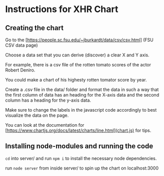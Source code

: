 # Instructions for XHR Chart

## Creating the chart
Go to the [https://people.sc.fsu.edu/~jburkardt/data/csv/csv.html] (FSU CSV data page)

Choose a data set that you can derive (discover) a clear X and Y axis.

For example, there is a csv file of the rotten tomato scores of the actor Robert Deniro.

You could make a chart of his highesty rotten tomator score by year.

Create a .csv file in the data/ folder and format the data in such a way that the first column of data has an heading for the X-axis data and the second column has a heading for the y-axis data.

Make sure to change the labels in the javascript code accordingly to best visualize the data on the page.

You can look at the documentation for [https://www.chartjs.org/docs/latest/charts/line.html](chart.js) for tips.

## Installing node-modules and running the code

`cd` into server/ and run `npm i` to install the necessary node dependencies.

run `node server` from inside server/ to spin up the chart on localhost:3000